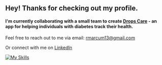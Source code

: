 ## Hey! Thanks for checking out my profile.

#### I'm currently collaborating with a small team to create [Drops Care](https://github.com/jahorwitz/drops) - an app for helping individuals with diabetes track their health.

Feel free to reach out to me via email:
rmarcum13@gmail.com

Or connect with me on [LinkedIn](https://www.linkedin.com/in/rileymarcum/)

[![My Skills](https://skillicons.dev/icons?i=js,html,css,wasm)](https://skillicons.dev)

<!--
**Aivaxela/aivaxela** is a ✨ _special_ ✨ repository because its `README.md` (this file) appears on your GitHub profile.

Here are some ideas to get you started:

- 🔭 I’m currently working on ...
- 🌱 I’m currently learning ...
- 👯 I’m looking to collaborate on ...
- 🤔 I’m looking for help with ...
- 💬 Ask me about ...
- 📫 How to reach me: ...
- 😄 Pronouns: ...
- ⚡ Fun fact: ...
-->
